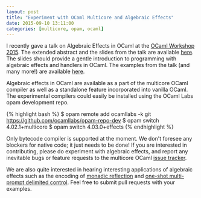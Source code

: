 ```yaml
---
layout: post
title: "Experiment with OCaml Multicore and Algebraic Effects"
date: 2015-09-10 13:11:00
categories: [multicore, opam, ocaml]
---
```


I recently gave a talk on Algebraic Effects in OCaml at the [OCaml Workshop
2015](https://ocaml.org/meetings/ocaml/2015/). The extended abstract and the
slides from the talk are available [here](kcsrk.info/#ocaml15). The slides
should provide a gentle introduction to programming with algebraic effects and
handlers in OCaml. The examples from the talk (and many more!) are available
[here](https://github.com/kayceesrk/ocaml-eff-example).

Algebraic effects in OCaml are available as a part of the multicore OCaml
compiler as well as a standalone feature incorporated into vanilla OCaml. The
experimental compilers could easily be installed using the OCaml Labs opam
development repo.

{% highlight bash %}
$ opam remote add ocamllabs -k git https://github.com/ocamllabs/opam-repo-dev
$ opam switch 4.02.1+multicore
$ opam switch 4.03.0+effects
{% endhighlight %}

Only bytecode compiler is supported at the moment. We don't foresee any
blockers for native code; it just needs to be done! If you are interested in
contributing, please do experiment with algebraic effects, and report any
inevitable bugs or feature requests to the multicore OCaml [issue
tracker](https://github.com/ocamllabs/ocaml-multicore/issues).

We are also quite interested in hearing interesting applications of algebraic
effects such as the encoding of [monadic
reflection](https://github.com/kayceesrk/ocaml-eff-example/blob/master/reify_reflect.ml)
and [one-shot multi-prompt delimited
control](https://github.com/kayceesrk/ocaml-eff-example/blob/master/delimcc.ml).
Feel free to submit pull requests with your examples.

